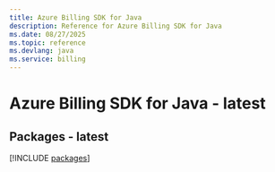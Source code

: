 ```yaml
---
title: Azure Billing SDK for Java
description: Reference for Azure Billing SDK for Java
ms.date: 08/27/2025
ms.topic: reference
ms.devlang: java
ms.service: billing
---
```

# Azure Billing SDK for Java - latest
## Packages - latest
[!INCLUDE [packages](billing-index.md)]